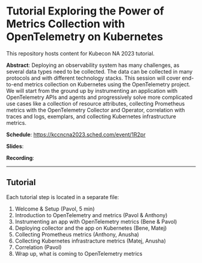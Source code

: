 # Tutorial Exploring the Power of Metrics Collection with OpenTelemetry on Kubernetes

This repository hosts content for Kubecon NA 2023 tutorial.

__Abstract__:
Deploying an observability system has many challenges, as several data types need to be collected. The data can be collected in many protocols and with different technology stacks. This session will cover end-to-end metrics collection on Kubernetes using the OpenTelemetry project. We will start from the ground up by instrumenting an application with OpenTelemetry APIs and agents and progressively solve more complicated use cases like a collection of resource attributes, collecting Prometheus metrics with the OpenTelemetry Collector and Operator, correlation with traces and logs, exemplars, and collecting Kubernetes infrastructure metrics.

__Schedule__:  https://kccncna2023.sched.com/event/1R2pr

__Slides__: 

__Recording__: 

---

## Tutorial

Each tutorial step is located in a separate file:

1. Welcome & Setup (Pavol, 5 min)
1. Introduction to OpenTelemetry and metrics (Pavol & Anthony) 
1. Instrumenting an app with OpenTelemetry metrics (Bene & Pavol)
1. Deploying collector and the app on Kubernetes (Bene, Matej)
1. Collecting Prometheus metrics (Anthony, Anusha)
1. Collecting Kubernetes infrastracture metrics (Matej, Anusha)
1. Correlation (Pavol)
1. Wrap up, what is coming to OpenTelemetry metrics 
